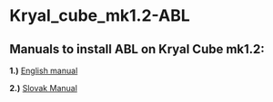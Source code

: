 # Kryal_cube_mk1.2-ABL

## Manuals to install ABL on Kryal Cube mk1.2:
**1.)** [English manual](https://github.com/BlackRiverCoder/Kryal_cube_mk1.2-ABL/blob/main/Manuals/English%20manual.txt)

**2.)** [Slovak Manual](https://github.com/BlackRiverCoder/Kryal_cube_mk1.2-ABL/blob/main/Manuals/Slovak%20manual.txt)
